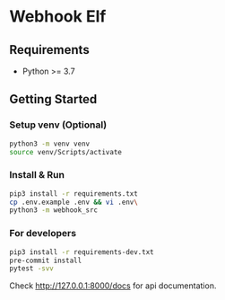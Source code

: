 # Webhook Elf

## Requirements

* Python >= 3.7

## Getting Started

### Setup venv (Optional)

```bash
python3 -m venv venv
source venv/Scripts/activate
```

### Install & Run

```bash
pip3 install -r requirements.txt
cp .env.example .env && vi .env\
python3 -m webhook_src
```

### For developers

```bash
pip3 install -r requirements-dev.txt
pre-commit install
pytest -svv
```

Check <http://127.0.0.1:8000/docs> for api documentation.
